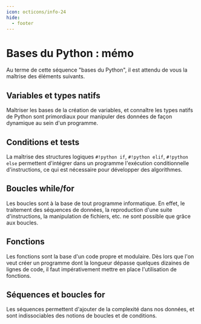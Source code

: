 ```yaml
---
icon: octicons/info-24
hide:
  - footer
---
```

# Bases du Python : mémo
Au terme de cette séquence "bases du Python", il est attendu de vous la maîtrise des éléments suivants.

## Variables et types natifs
Maîtriser les bases de la création de variables, et connaître les types natifs de Python sont primordiaux pour manipuler des données de façon dynamique au sein d'un programme.

## Conditions et tests
La maîtrise des structures logiques `#!python if`, `#!python elif`, `#!python else` permettent d'intégrer dans un programme l'exécution conditionnelle d'instructions, ce qui est nécessaire pour développer des algorithmes.

## Boucles while/for
Les boucles sont à la base de tout programme informatique. En effet, le traitement des séquences de données, la reproduction d'une suite d'instructions, la manipulation de fichiers, etc. ne sont possible que grâce aux boucles.

## Fonctions
Les fonctions sont la base d'un code propre et modulaire. Dès lors que l'on veut créer un programme dont la longueur dépasse quelques dizaines de lignes de code, il faut impérativement mettre en place l'utilisation de fonctions.

## Séquences et boucles for
Les séquences permettent d'ajouter de la complexité dans nos données, et sont indissociables des notions de boucles et de conditions.